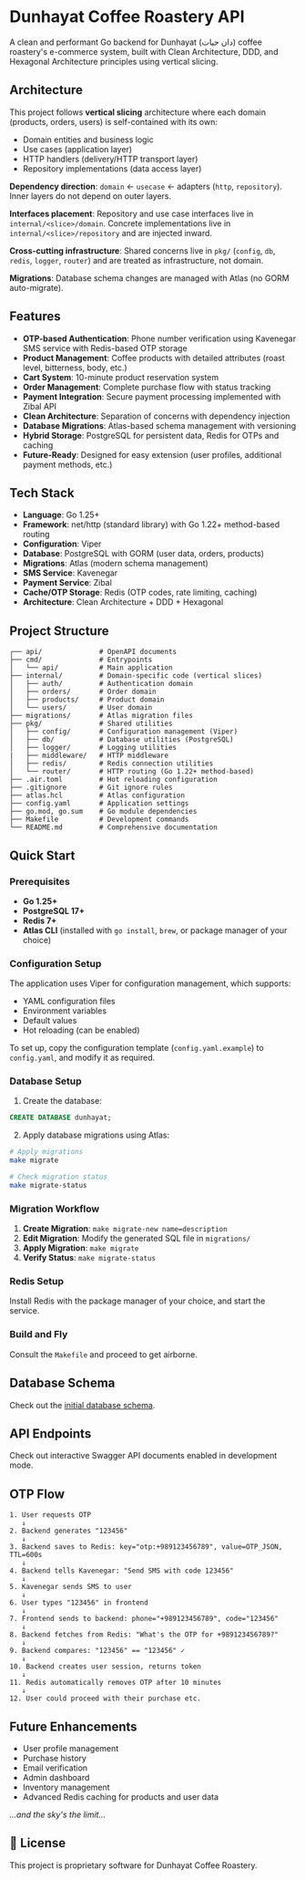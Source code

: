 # Dunhayat Coffee Roastery API

A clean and performant Go backend for Dunhayat (دان حیات) coffee roastery's
e-commerce system, built with Clean Architecture, DDD, and Hexagonal
Architecture principles using vertical slicing.

## Architecture

This project follows **vertical slicing** architecture where each domain
(products, orders, users) is self-contained with its own:
- Domain entities and business logic
- Use cases (application layer)
- HTTP handlers (delivery/HTTP transport layer)
- Repository implementations (data access layer)

**Dependency direction**: `domain` ← `usecase` ← adapters (`http`,
`repository`). Inner layers do not depend on outer layers.

**Interfaces placement**: Repository and use case interfaces live in
`internal/<slice>/domain`. Concrete implementations live in
`internal/<slice>/repository` and are injected inward.

**Cross-cutting infrastructure**: Shared concerns live in `pkg/`
(`config`, `db`, `redis`, `logger`, `router`) and are treated as
infrastructure, not domain.

**Migrations**: Database schema changes are managed with Atlas (no GORM
auto-migrate).

## Features

- **OTP-based Authentication**: Phone number verification using Kavenegar SMS
  service with Redis-based OTP storage
- **Product Management**: Coffee products with detailed attributes (roast level,
   bitterness, body, etc.)
- **Cart System**: 10-minute product reservation system
- **Order Management**: Complete purchase flow with status tracking
- **Payment Integration**: Secure payment processing implemented with Zibal API
- **Clean Architecture**: Separation of concerns with dependency injection
- **Database Migrations**: Atlas-based schema management with versioning
- **Hybrid Storage**: PostgreSQL for persistent data, Redis for OTPs and caching
- **Future-Ready**: Designed for easy extension (user profiles, additional
  payment methods, etc.)

## Tech Stack

- **Language**: Go 1.25+
- **Framework**: net/http (standard library) with Go 1.22+ method-based routing
- **Configuration**: Viper
- **Database**: PostgreSQL with GORM (user data, orders, products)
- **Migrations**: Atlas (modern schema management)
- **SMS Service**: Kavenegar
- **Payment Service**: Zibal
- **Cache/OTP Storage**: Redis (OTP codes, rate limiting, caching)
- **Architecture**: Clean Architecture + DDD + Hexagonal

## Project Structure

```hier
┌── api/              # OpenAPI documents
├── cmd/              # Entrypoints
│   └── api/          # Main application
├── internal/         # Domain-specific code (vertical slices)
│   ├── auth/         # Authentication domain
│   ├── orders/       # Order domain
│   ├── products/     # Product domain
│   └── users/        # User domain
├── migrations/       # Atlas migration files
├── pkg/              # Shared utilities
│   ├── config/       # Configuration management (Viper)
│   ├── db/           # Database utilities (PostgreSQL)
│   ├── logger/       # Logging utilities
|   ├── middleware/   # HTTP middleware
│   ├── redis/        # Redis connection utilities
│   └── router/       # HTTP routing (Go 1.22+ method-based)
├── .air.toml         # Hot reloading configuration
├── .gitignore        # Git ignore rules
├── atlas.hcl         # Atlas configuration
├── config.yaml       # Application settings
├── go.mod, go.sum    # Go module dependencies
├── Makefile          # Development commands
└── README.md         # Comprehensive documentation
```

## Quick Start

### Prerequisites

- **Go 1.25+**
- **PostgreSQL 17+**
- **Redis 7+**
- **Atlas CLI** (installed with `go install`, `brew`, or package manager of
  your choice)

### Configuration Setup

The application uses Viper for configuration management, which supports:
- YAML configuration files
- Environment variables
- Default values
- Hot reloading (can be enabled)

To set up, copy the configuration template (`config.yaml.example`) to
`config.yaml`, and modify it as required.

### Database Setup

1. Create the database:
```sql
CREATE DATABASE dunhayat;
```

2. Apply database migrations using Atlas:
```sh
# Apply migrations
make migrate

# Check migration status
make migrate-status
```

### Migration Workflow

1. **Create Migration**: `make migrate-new name=description`
2. **Edit Migration**: Modify the generated SQL file in `migrations/`
3. **Apply Migration**: `make migrate`
4. **Verify Status**: `make migrate-status`

### Redis Setup

Install Redis with the package manager of your choice, and start the service.

### Build and Fly

Consult the `Makefile` and proceed to get airborne.

## Database Schema

Check out the
[initial database schema](migrations/20250828055134_initial_schema.sql).

## API Endpoints

Check out interactive Swagger API documents enabled in development mode.

## **OTP Flow**
```
1. User requests OTP
   ↓
2. Backend generates "123456"
   ↓
3. Backend saves to Redis: key="otp:+989123456789", value=OTP_JSON, TTL=600s
   ↓
4. Backend tells Kavenegar: "Send SMS with code 123456"
   ↓
5. Kavenegar sends SMS to user
   ↓
6. User types "123456" in frontend
   ↓
7. Frontend sends to backend: phone="+989123456789", code="123456"
   ↓
8. Backend fetches from Redis: "What's the OTP for +989123456789?"
   ↓
9. Backend compares: "123456" == "123456" ✓
   ↓
10. Backend creates user session, returns token
   ↓
11. Redis automatically removes OTP after 10 minutes
   ↓
12. User could proceed with their purchase etc.
```

## Future Enhancements

- User profile management
- Purchase history
- Email verification
- Admin dashboard
- Inventory management
- Advanced Redis caching for products and user data

_...and the sky's the limit..._

## 📝 License

This project is proprietary software for Dunhayat Coffee Roastery.
